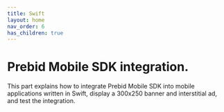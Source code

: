 ```yaml
---
title: Swift
layout: home
nav_order: 6
has_children: true
---
```


# Prebid Mobile SDK integration.

This part explains how to integrate Prebid Mobile SDK into mobile applications written in Swift, display a 300x250 banner and interstitial ad, and test the integration.
